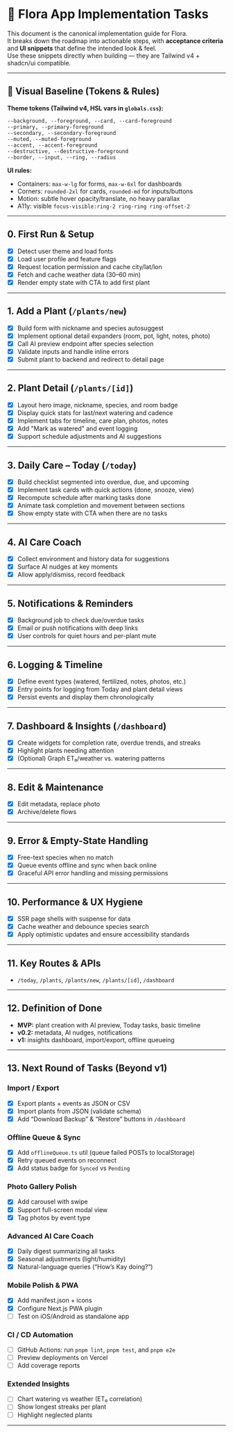 # 🌿 Flora App Implementation Tasks

This document is the canonical implementation guide for Flora.  
It breaks down the roadmap into actionable steps, with **acceptance criteria** and **UI snippets** that define the intended look & feel.  
Use these snippets directly when building — they are Tailwind v4 + shadcn/ui compatible.

---

## 🔧 Visual Baseline (Tokens & Rules)

**Theme tokens (Tailwind v4, HSL vars in `globals.css`):**
```
--background, --foreground, --card, --card-foreground
--primary, --primary-foreground
--secondary, --secondary-foreground
--muted, --muted-foreground
--accent, --accent-foreground
--destructive, --destructive-foreground
--border, --input, --ring, --radius
```

**UI rules:**
- Containers: `max-w-lg` for forms, `max-w-6xl` for dashboards
- Corners: `rounded-2xl` for cards, `rounded-md` for inputs/buttons
- Motion: subtle hover opacity/translate, no heavy parallax
- A11y: visible `focus-visible:ring-2 ring-ring ring-offset-2`

---

## 0. First Run & Setup
- [x] Detect user theme and load fonts
- [x] Load user profile and feature flags
- [x] Request location permission and cache city/lat/lon
- [x] Fetch and cache weather data (30–60 min)
- [x] Render empty state with CTA to add first plant

---

## 1. Add a Plant (`/plants/new`)
- [x] Build form with nickname and species autosuggest
- [x] Implement optional detail expanders (room, pot, light, notes, photo)
- [x] Call AI preview endpoint after species selection
- [x] Validate inputs and handle inline errors
- [x] Submit plant to backend and redirect to detail page

---

## 2. Plant Detail (`/plants/[id]`)
- [x] Layout hero image, nickname, species, and room badge
- [x] Display quick stats for last/next watering and cadence
- [x] Implement tabs for timeline, care plan, photos, notes
- [x] Add "Mark as watered" and event logging
- [x] Support schedule adjustments and AI suggestions

---

## 3. Daily Care – Today (`/today`)
- [x] Build checklist segmented into overdue, due, and upcoming
- [x] Implement task cards with quick actions (done, snooze, view)
- [x] Recompute schedule after marking tasks done
- [x] Animate task completion and movement between sections
- [x] Show empty state with CTA when there are no tasks

---

## 4. AI Care Coach
- [x] Collect environment and history data for suggestions
- [x] Surface AI nudges at key moments
- [x] Allow apply/dismiss, record feedback

---

## 5. Notifications & Reminders
- [x] Background job to check due/overdue tasks
- [x] Email or push notifications with deep links
 - [x] User controls for quiet hours and per-plant mute

---

## 6. Logging & Timeline
- [x] Define event types (watered, fertilized, notes, photos, etc.)
- [x] Entry points for logging from Today and plant detail views
- [x] Persist events and display them chronologically

---

## 7. Dashboard & Insights (`/dashboard`)
- [x] Create widgets for completion rate, overdue trends, and streaks
- [x] Highlight plants needing attention
- [x] (Optional) Graph ET₀/weather vs. watering patterns

---

## 8. Edit & Maintenance
- [x] Edit metadata, replace photo
- [x] Archive/delete flows

---

## 9. Error & Empty-State Handling
- [x] Free-text species when no match
- [x] Queue events offline and sync when back online
- [x] Graceful API error handling and missing permissions

---

## 10. Performance & UX Hygiene
- [x] SSR page shells with suspense for data
- [x] Cache weather and debounce species search
 - [x] Apply optimistic updates and ensure accessibility standards

---

## 11. Key Routes & APIs
- `/today`, `/plants`, `/plants/new`, `/plants/[id]`, `/dashboard`

---

## 12. Definition of Done
- **MVP:** plant creation with AI preview, Today tasks, basic timeline
- **v0.2:** metadata, AI nudges, notifications
- **v1:** insights dashboard, import/export, offline queueing

---

## 13. Next Round of Tasks (Beyond v1)

### Import / Export
- [x] Export plants + events as JSON or CSV
- [x] Import plants from JSON (validate schema)
- [x] Add “Download Backup” & “Restore” buttons in `/dashboard`

### Offline Queue & Sync
- [x] Add `offlineQueue.ts` util (queue failed POSTs to localStorage)
- [x] Retry queued events on reconnect
- [x] Add status badge for `Synced` vs `Pending`

### Photo Gallery Polish
- [x] Add carousel with swipe
 - [x] Support full-screen modal view
 - [x] Tag photos by event type

### Advanced AI Care Coach
 - [x] Daily digest summarizing all tasks
  - [x] Seasonal adjustments (light/humidity)
  - [x] Natural-language queries (“How’s Kay doing?”)

### Mobile Polish & PWA
- [x] Add manifest.json + icons
 - [x] Configure Next.js PWA plugin
- [ ] Test on iOS/Android as standalone app

### CI / CD Automation
- [ ] GitHub Actions: run `pnpm lint`, `pnpm test`, and `pnpm e2e`
- [ ] Preview deployments on Vercel
- [ ] Add coverage reports

### Extended Insights
- [ ] Chart watering vs weather (ET₀ correlation)
- [ ] Show longest streaks per plant
- [ ] Highlight neglected plants

---
